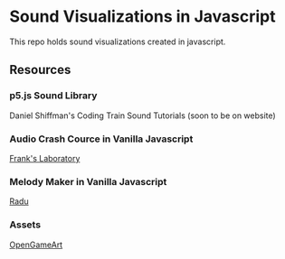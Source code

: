 # Sound Visualizations in Javascript

This repo holds sound visualizations created in javascript.

## Resources

### p5.js Sound Library

Daniel Shiffman's Coding Train Sound Tutorials (soon to be on website)

### Audio Crash Cource in Vanilla Javascript

[Frank's Laboratory](https://www.youtube.com/@Frankslaboratory)

### Melody Maker in Vanilla Javascript

[Radu](https://www.youtube.com/@Radu)

### Assets

[OpenGameArt](https://opengameart.org)
